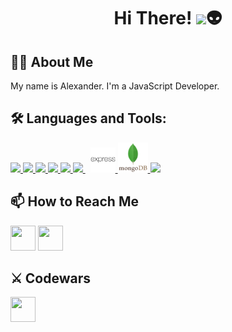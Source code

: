 <h1 align="center">Hi There! <img src="https://media.giphy.com/media/hvRJCLFzcasrR4ia7z/giphy.gif" width="20">👽</h1>

## 👨‍💻 About Me
<p>My name is Alexander.
I'm a JavaScript Developer.
</p>

## 🛠 Languages and Tools:
<p align="left">
    <a href="https://developer.mozilla.org/en-US/docs/Web/JavaScript" target="_blank"> <img src="https://img.icons8.com/color/48/000000/javascript.png"/>       </a> 
    <a href="https://reactjs.org/" target="_blank"> <img src="https://img.icons8.com/color/48/000000/react-native.png"/> </a>
    <a href="https://redux.js.org" target="_blank"> <img src="https://img.icons8.com/color/48/000000/redux.png"/> </a> 
    <a href="https://www.w3.org/html/" target="_blank"> <img src="https://img.icons8.com/color/48/000000/html-5.png"/> </a> 
    <a href="https://www.w3schools.com/css/" target="_blank"> <img src="https://img.icons8.com/color/48/000000/css3.png"/> </a> 
    <a style="padding-right:8px;" href="https://nodejs.org" target="_blank"> <img src="https://img.icons8.com/color/48/000000/nodejs.png"/> </a> 
    <a href="https://expressjs.com" target="_blank"> <img src="https://raw.githubusercontent.com/devicons/devicon/master/icons/express/express-original-wordmark.svg" alt="express" width="40" height="40"/> </a>
    <a href="https://www.mongodb.com/" target="_blank"> <img src="https://raw.githubusercontent.com/devicons/devicon/master/icons/mongodb/mongodb-original-wordmark.svg" alt="mongodb" width="48" height="48"/> </a> 
    <a href="https://www.postgresql.org/" target="_blank"> <img src="https://img.icons8.com/color/48/000000/postgresql"/> </a>     
</p>

## 📫 How to Reach Me
<p align="left">
  <a href = "mailto:innempaya@gmail.com"><img src="https://cdn.icon-icons.com/icons2/2631/PNG/512/gmail_new_logo_icon_159149.png" width="40" height="40"/></a>
  <a href = "https://t.me/innerempaya"/><img src="https://upload.wikimedia.org/wikipedia/commons/thumb/5/5c/Telegram_Messenger.png/640px-Telegram_Messenger.png" width="40" height="40"/></a>
</p>

## ⚔️ Codewars 
<a href="https://www.codewars.com/users/innerEmpaya" target="_blank"> <img src="https://docs.codewars.com/logo.svg" width="40" height="40"/> </a>
